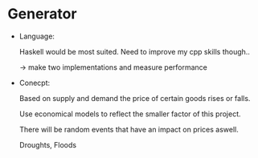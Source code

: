 # Generator


- Language:
    
    Haskell would be most suited.
    Need to improve my cpp skills though..
    
    -> make two implementations and measure performance


- Conecpt:

    Based on supply and demand the price of certain goods rises or falls.
        
    Use economical models to reflect the smaller factor of this project.

    There will be random events that have an impact on prices aswell.

    Droughts, Floods
